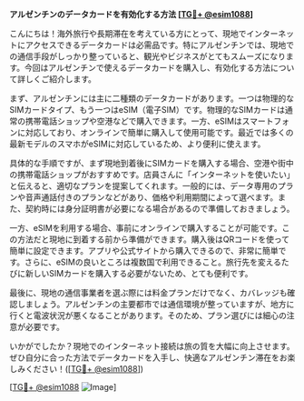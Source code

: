 **アルゼンチンのデータカードを有効化する方法 [[TG💪+ @esim1088](https://t.me/s/esim1088)]**

こんにちは！海外旅行や長期滞在を考えている方にとって、現地でインターネットにアクセスできるデータカードは必需品です。特にアルゼンチンでは、現地での通信手段がしっかり整っていると、観光やビジネスがとてもスムーズになります。今回はアルゼンチンで使えるデータカードを購入し、有効化する方法について詳しくご紹介します。

まず、アルゼンチンには主に二種類のデータカードがあります。一つは物理的なSIMカードタイプ、もう一つはeSIM（電子SIM）です。物理的なSIMカードは通常の携帯電話ショップや空港などで購入できます。一方、eSIMはスマートフォンに対応しており、オンラインで簡単に購入して使用可能です。最近では多くの最新モデルのスマホがeSIMに対応しているため、より便利に使えます。

具体的な手順ですが、まず現地到着後にSIMカードを購入する場合、空港や街中の携帯電話ショップがおすすめです。店員さんに「インターネットを使いたい」と伝えると、適切なプランを提案してくれます。一般的には、データ専用のプランや音声通話付きのプランなどがあり、価格や利用期間によって選べます。また、契約時には身分証明書が必要になる場合があるので準備しておきましょう。

一方、eSIMを利用する場合、事前にオンラインで購入することが可能です。この方法だと現地に到着する前から準備ができます。購入後はQRコードを使って簡単に設定できます。アプリや公式サイトから購入できるので、非常に簡単です。さらに、eSIMの良いところは複数国で利用できること。旅行先を変えるたびに新しいSIMカードを購入する必要がないため、とても便利です。

最後に、現地の通信事業者を選ぶ際には料金プランだけでなく、カバレッジも確認しましょう。アルゼンチンの主要都市では通信環境が整っていますが、地方に行くと電波状況が悪くなることがあります。そのため、プラン選びには細心の注意が必要です。

いかがでしたか？現地でのインターネット接続は旅の質を大幅に向上させます。ぜひ自分に合った方法でデータカードを入手し、快適なアルゼンチン滞在をお楽しみください！([[TG💪+ @esim1088](https://t.me/s/esim1088)])

[[TG💪+ @esim1088](https://t.me/s/esim1088) ![Image](https://i.postimg.cc/Y0z9fWf4/image.png)]
